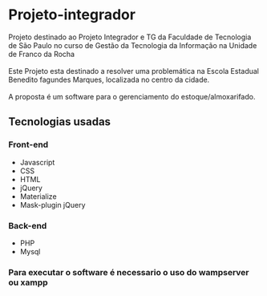 # Projeto-integrador
Projeto destinado ao Projeto Integrador e TG da Faculdade de Tecnologia de São Paulo no curso de Gestão da Tecnologia da Informação na Unidade de Franco da Rocha <br><br>
Este Projeto esta destinado a resolver uma problemática na Escola Estadual Benedito fagundes Marques, localizada no centro da cidade.<br><br>
A proposta é um software para o gerenciamento do estoque/almoxarifado.

## Tecnologias usadas
### Front-end
* Javascript
* CSS
* HTML
* jQuery
* Materialize
* Mask-plugin jQuery
### Back-end
* PHP
* Mysql
### Para executar o software é necessario o uso do wampserver ou xampp
